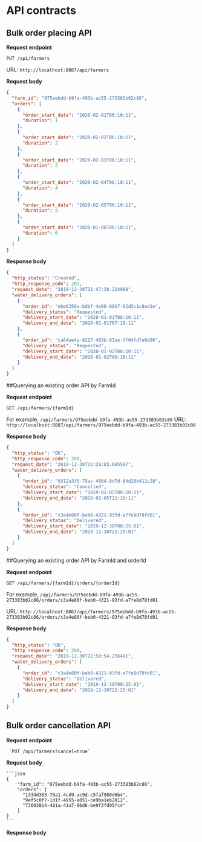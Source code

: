 # API contracts


## Bulk order placing API

__Request endpoint__

`PUT /api/farmers`
     
URL: `http://localhost:8887/api/farmers`

__Request body__

```json
{
  "farm_id": "975eebdd-b9fa-493b-ac55-273383b02c86",
  "orders": [
    {
      "order_start_date": "2020-02-01T06:10:11",
      "duration": 1
    },
    {
      "order_start_date": "2020-02-02T06:10:11",
      "duration": 2
    },
    {
      "order_start_date": "2020-02-03T06:10:11",
      "duration": 3
    },
    {
      "order_start_date": "2020-02-04T06:10:11",
      "duration": 4
    },
    {
      "order_start_date": "2020-02-05T06:10:11",
      "duration": 5
    },
    {
      "order_start_date": "2020-01-06T06:10:11",
      "duration": 6
    }
  ]
}
```
__Response body__

```json
{
  "http_status": "Created",
  "http_response_code": 201,
  "request_date": "2019-12-30T21:47:28.224908",
  "water_delivery_orders": [
    {
      "order_id": "ebe6356a-bdbf-4e86-98b7-82d5c1c8ed1e",
      "delivery_status": "Requested",
      "delivery_start_date": "2020-01-01T06:10:11",
      "delivery_end_date": "2020-01-01T07:10:11"
    },
    {
      "order_id": "ca64ae4a-8217-463b-83ae-ff04fdfe0d96",
      "delivery_status": "Requested",
      "delivery_start_date": "2020-01-02T06:10:11",
      "delivery_end_date": "2020-01-02T08:10:11"
    }
  ]
}
```

##Querying an existing order API by FarmId

__Request endpoint__

`GET /api/farmers/{farmId}`

For example, `/api/farmers/975eebdd-b9fa-493b-ac55-273383b02c86`
URL: `http://localhost:8887/api/farmers/975eebdd-b9fa-493b-ac55-273383b02c86`

__Response body__

```json
{
  "http_status": "OK",
  "http_response_code": 200,
  "request_date": "2019-12-30T22:26:03.005567",
  "water_delivery_orders": [
    {
      "order_id": "9312a335-75ac-4804-8d7d-64d28b411c28",
      "delivery_status": "Cancelled",
      "delivery_start_date": "2019-01-05T06:10:11",
      "delivery_end_date": "2019-01-05T11:10:11"
    },
    {
      "order_id": "c3a4e80f-beb0-4321-93fd-a7fe8d78fd01",
      "delivery_status": "Delivered",
      "delivery_start_date": "2019-12-30T00:25:01",
      "delivery_end_date": "2019-12-30T22:25:01"
    }
  ]
}
```

##Querying an existing order API by FarmId and orderId

__Request endpoint__

`GET /api/farmers/{farmId}/orders/{orderId}`

For example, `/api/farmers/975eebdd-b9fa-493b-ac55-273383b02c86/orders/c3a4e80f-beb0-4321-93fd-a7fe8d78fd01`

URL: `http://localhost:8887/api/farmers/975eebdd-b9fa-493b-ac55-273383b02c86/orders/c3a4e80f-beb0-4321-93fd-a7fe8d78fd01`

__Response body__

```json
{
  "http_status": "OK",
  "http_response_code": 200,
  "request_date": "2019-12-30T22:58:54.256481",
  "water_delivery_orders": [
    {
      "order_id": "c3a4e80f-beb0-4321-93fd-a7fe8d78fd01",
      "delivery_status": "Delivered",
      "delivery_start_date": "2019-12-30T00:25:01",
      "delivery_end_date": "2019-12-30T22:25:01"
    }
  ]
}
```




## Bulk order cancellation API

__Request endpoint__

     `PUT /api/farmers?cancel=true`

__Request body__

    ```json
    {
        "farm_id": "975eebdd-b9fa-493b-ac55-273383b02c86",
        "orders": [
          "1334d383-78a1-4cd9-ac9d-c5faf980d6b4", 
          "9ef5c0f7-1d1f-4955-a051-ce9ba1eb2812", 
          "736038b4-481a-41a7-96d6-be9f3fd95fc4"
        ]
    }
    ```
__Response body__

